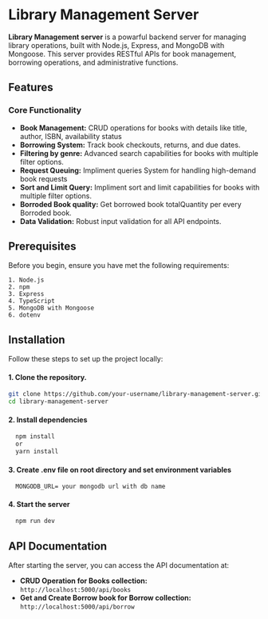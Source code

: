 # Library Management Server

**Library Management server** is a powarful backend server for managing library operations, built with Node.js, Express, and MongoDB with Mongoose. This server provides RESTful APIs for book management, borrowing operations, and administrative functions.

## Features

### Core Functionality

- **Book Management:** CRUD operations for books with details like title, author, ISBN, availability status
- **Borrowing System:** Track book checkouts, returns, and due dates.
- **Filtering by genre:** Advanced search capabilities for books with multiple filter options.
- **Request Queuing:** Impliment queries System for handling high-demand book requests
- **Sort and Limit Query:** Impliment sort and limit capabilities for books with multiple filter options.
- **Borroded Book quality:** Get borrowed book totalQuantity per every Borroded book.
- **Data Validation:** Robust input validation for all API endpoints.

## Prerequisites

Before you begin, ensure you have met the following requirements:

    1. Node.js
    2. npm
    3. Express
    4. TypeScript
    5. MongoDB with Mongoose
    6. dotenv

## Installation

Follow these steps to set up the project locally:

#### 1. Clone the repository.

```bash
git clone https://github.com/your-username/library-management-server.git
cd library-management-server
```

#### 2. Install dependencies

```bash
  npm install
  or
  yarn install
```

#### 3. Create .env file on root directory and set environment variables

```text
  MONGODB_URL= your mongodb url with db name
```

#### 4. Start the server

```bash
  npm run dev
```

## API Documentation

After starting the server, you can access the API documentation at:

- **CRUD Operation for Books collection:** `http://localhost:5000/api/books`
- **Get and Create Borrow book for Borrow collection:** `http://localhost:5000/api/borrow`
